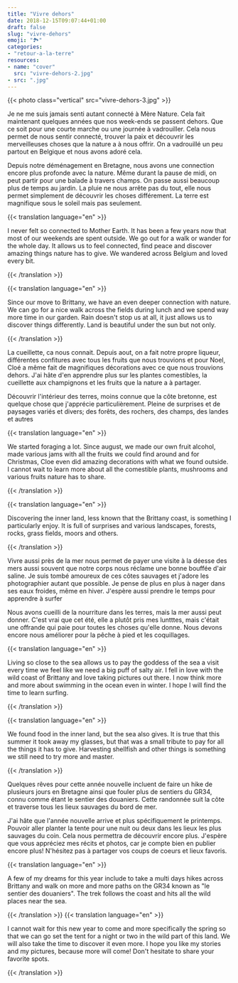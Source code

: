 ```yaml
---
title: "Vivre dehors"
date: 2018-12-15T09:07:44+01:00
draft: false
slug: "vivre-dehors"
emoji: "🏞"
categories:
- "retour-a-la-terre"
resources:
- name: "cover"
  src: "vivre-dehors-2.jpg"
- src: ".jpg"
---
```


{{< photo class="vertical" src="vivre-dehors-3.jpg" >}}

Je ne me suis jamais senti autant connecté à Mère Nature. Cela fait maintenant quelques années que nos week-ends se passent dehors. Que ce soit pour une courte marche ou une journée à vadrouiller. Cela nous permet de nous sentir connecté, trouver la paix et découvrir les merveilleuses choses que la nature a à nous offrir. On a vadrouillé un peu partout en Belgique et nous avons adoré cela.

Depuis notre déménagement en Bretagne, nous avons une connection encore plus profonde avec la nature. Même durant la pause de midi, on peut partir pour une balade à travers champs. On passe aussi beaucoup plus de temps au jardin. La pluie ne nous arrête pas du tout, elle nous permet simplement de découvrir les choses différement. La terre est magnifique sous le soleil mais pas seulement.

{{< translation language="en" >}}

I never felt so connected to Mother Earth. It has been a few years now that most of our weekends are spent outside. We go out for a walk or wander for the whole day. It allows us to feel connected, find peace and discover amazing things nature has to give. We wandered across Belgium and loved every bit.

{{< /translation >}}

{{< translation language="en" >}}

Since our move to Brittany, we have an even deeper connection with nature. We can go for a nice walk across the fields during lunch and we spend way more time in our garden. Rain doesn't stop us at all, it just allows us to discover things differently. Land is beautiful under the sun but not only.

{{< /translation >}}

La cueillette, ca nous connait. Depuis aout, on a fait notre propre liqueur, différentes confitures avec tous les fruits que nous trouvions et pour Noel, Cloé a même fait de magnifiques décorations avec ce que nous trouvions dehors. J'ai hâte d'en apprendre plus sur les plantes comestibles, la cueillette aux champignons et les fruits que la nature a à partager.

Découvrir l'intérieur des terres, moins connue que la côte bretonne, est quelque chose que j'apprécie particulièrement. Pleine de surprises et de paysages variés et divers; des forêts, des rochers, des champs, des landes et autres

{{< translation language="en" >}}

We started foraging a lot. Since august, we made our own fruit alcohol, made various jams with all the fruits we could find around and for Christmas, Cloe even did amazing decorations with  what we found outside. I cannot wait to learn more about all the comestible plants, mushrooms and various fruits nature has to share.

{{< /translation >}}

{{< translation language="en" >}}

Discovering the inner land, less known that the Brittany coast, is something I particularly enjoy. It is full of surprises and various landscapes, forests, rocks, grass fields, moors and others.

{{< /translation >}}

Vivre aussi près de la mer nous permet de payer une visite à la déesse des mers aussi souvent que notre corps nous réclame une bonne bouffée d'air saline. Je suis tombé amoureux de ces côtes sauvages et j'adore les photographier autant que possible. Je pense de plus en plus à nager dans ses eaux froides, même en hiver. J'espère aussi prendre le temps pour apprendre à surfer

Nous avons cueilli de la nourriture dans les terres, mais la mer aussi peut donner. C'est vrai que cet été, elle a plutôt pris mes luntttes, mais c'était une offrande qui paie pour toutes les choses qu'elle donne. Nous devons encore nous améliorer pour la pêche à pied et les coquillages.

{{< translation language="en" >}}

Living so close to the sea allows us to pay the goddess of the sea a visit every time we feel like we need a big puff of salty air. I fell in love with the wild coast of Brittany and love taking pictures out there. I now think more and more about swimming in the ocean even in winter. I hope I will find the time to learn surfing.

{{< /translation >}}

{{< translation language="en" >}}

We found food in the inner land, but the sea also gives. It is true that this summer it took away my glasses, but that was a small tribute to pay for all the things it has to give. Harvesting shellfish and other things is something we still need to try more and master.

{{< /translation >}}

Quelques rêves pour cette année nouvelle incluent de faire un hike de plusieurs jours en Bretagne ainsi que fouler plus de sentiers du GR34, connu comme étant le sentier des douaniers. Cette randonnée suit la côte et traverse tous les lieux sauvages du bord de mer.

J'ai hâte que l'année nouvelle arrive et plus spécifiquement le printemps. Pouvoir aller planter la tente pour une nuit ou deux dans les lieux les plus sauvages du coin. Cela nous permettra de découvrir encore plus. J'espère que vous appréciez mes récits et photos, car je compte bien en publier encore plus! N'hésitez pas à partager vos coups de coeurs et lieux favoris.

{{< translation language="en" >}}

A few of my dreams for this year include to take a multi days hikes across Brittany and walk on more and more paths on the GR34 known as "le sentier des douaniers". The trek follows the coast and hits all the wild places near the sea.

{{< /translation >}}
{{< translation language="en" >}}

I cannot wait for this new year to come and more specifically the spring so that we can go set the tent for a night or two in the wild part of this land. We will also take the time to discover it even more. I hope you like my stories and my pictures, because more will come! Don't hesitate to share your favorite spots.

{{< /translation >}}


